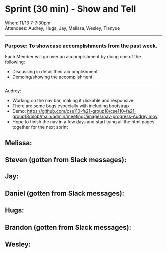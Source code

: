 # Sprint (30 min) - Show and Tell  
When: 11/13 7-7:30pm  
Attendees: Audrey, Hugs, Jay, Melissa, Wesley, Tianyue  
  
---
  
### Purpose: To showcase accomplishments from the past week.  
  
Each Member will go over an accomplishment by doing one of the following:
- Discussing in detail their accomplishment
- Demoing/showing the accomplishment
  
---
  
Audrey:
- Working on the nav bar, making it clickable and responsive
- There are some bugs especially with including bootstrap
- Demo: https://github.com/cse110-fa21-group18/cse110-fa21-group18/blob/main/admin/meetings/images/nav-progress-Audrey.mov
- Hope to finish the nav in a few days and start tying all the html pages together for the next sprint
  
Melissa:
- 
  
Steven (gotten from Slack messages):
- 
  
Jay:
- 
   
Daniel (gotten from Slack messages):
- 
  
Hugs:
- 
  
Brandon (gotten from Slack messages):
- 
  
Wesley:
- 
  
  
  
